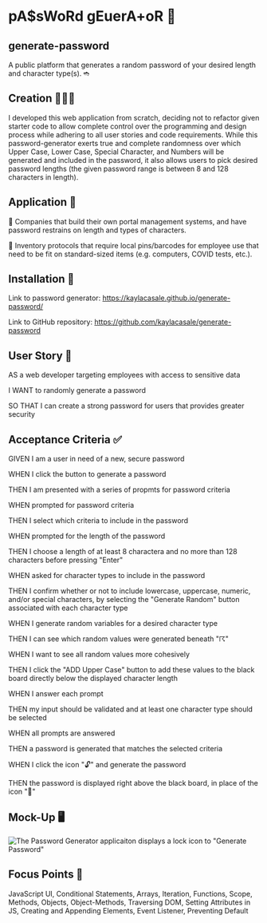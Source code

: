 # pA$sWoRd gEuerA+oR 🔗
## generate-password
A public platform that generates a random password of your desired length and character type(s).
➬
## Creation 👩🏼‍💻
I developed this web application from scratch, deciding not to refactor given starter code to allow complete control over the programming and design process while adhering to all user stories and code requirements. While this password-generator exerts true and complete randomness over which Upper Case, Lower Case, Special Character, and Numbers will be generated and included in the password, it also allows users to pick desired password lengths (the given password range is between 8 and 128 characters in length).

## Application 🤝
🔘 Companies that build their own portal management systems, and have password restrains on length and types of characters.

🔘 Inventory protocols that require local pins/barcodes for employee use that need to be fit on standard-sized items (e.g. computers, COVID tests, etc.). 

## Installation 🔨
Link to password generator: https://kaylacasale.github.io/generate-password/

Link to GitHub repository: https://github.com/kaylacasale/generate-password


## User Story 📖
AS a web developer targeting employees with access to sensitive data

I WANT to randomly generate a password

SO THAT I can create a strong password for users that provides greater security

## Acceptance Criteria ✅
GIVEN I am a user in need of a new, secure password

WHEN I click the button to generate a password

THEN I am presented with a series of propmts for password criteria

WHEN prompted for password criteria

THEN I select which criteria to include in the password

WHEN prompted for the length of the password

THEN I choose a length of at least 8 charactera and no more than 128 characters before pressing "Enter"

WHEN asked for character types to include in the password

THEN I confirm whether or not to include lowercase, uppercase, numeric, and/or special characters, by selecting the "Generate Random" button associated with each character type

WHEN I generate random variables for a desired character type

THEN I can see which random values were generated beneath "☈" 

WHEN I want to see all random values more cohesively

THEN I click the "ADD Upper Case" button to add these values to the black board directly below the displayed character length

WHEN I answer each prompt

THEN my input should be validated and at least one character type should be selected

WHEN all prompts are answered

THEN a password is generated that matches the selected criteria

WHEN I click the icon "🔓" and generate the password 

THEN the password is displayed right above the black board, in place of the icon "🔗"


## Mock-Up 🖥
![The Password Generator applicaiton displays a lock icon to "Generate Password"](https://media.giphy.com/media/55VeBIYZcyT0Ko7GPw/giphy.gif)


## Focus Points 👾
JavaScript UI, Conditional Statements, Arrays, Iteration, Functions, Scope, Methods, Objects, Object-Methods, Traversing DOM, Setting Attributes in JS, Creating and Appending Elements, Event Listener, Preventing Default
